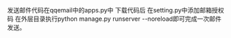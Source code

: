 发送邮件代码在qqemail中的apps.py中
下载代码后
在setting.py中添加邮箱授权码
在外层目录执行python manage.py runserver --noreload即可完成一次邮件发送。
